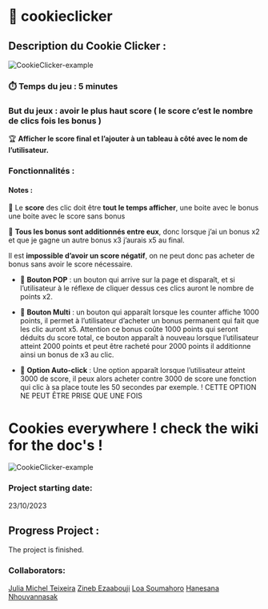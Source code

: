 # 🍪 cookieclicker

## Description du Cookie Clicker :

![CookieClicker-example](https://www.agirparlaculture.be/wp-content/uploads/2023/06/cookie-clicker-2.jpg)

### ⏱️ Temps du jeu : 5 minutes

### But du jeux : avoir le plus haut score ( le score c’est le nombre de clics fois les bonus )

🏆 **Afficher le score final et l’ajouter à un tableau à côté avec le nom de l’utilisateur.**

### Fonctionnalités :

#### Notes :

💯 Le **score** des clic doit être **tout le temps afficher**, une boite avec le bonus une boite avec le score sans bonus

🎁 **Tous les bonus sont additionnés entre eux**, donc lorsque j’ai un bonus x2 et que je gagne un autre bonus x3 j’aurais x5 au final.

Il est **impossible d’avoir un score négatif**, on ne peut donc pas acheter de bonus sans avoir le score nécessaire.

- 🎯 **Bouton POP** : un bouton qui arrive sur la page et disparaît, et si l’utilisateur à le réflexe de cliquer dessus ces clics auront le nombre de points x2.

- 🎉 **Bouton Multi** : un bouton qui apparaît lorsque les counter affiche 1000 points, il permet à l’utilisateur d’acheter un bonus permanent qui fait que les clic auront x5. Attention ce bonus coûte 1000 points qui seront déduits du score total, ce bouton apparaît à nouveau lorsque l’utilisateur atteint 2000 points et peut être racheté pour 2000 points il additionne ainsi un bonus de x3 au clic.

- 🐁 **Option Auto-click** : Une option apparaît lorsque l’utilisateur atteint 3000 de score, il peux alors acheter contre 3000 de score une fonction qui clic à sa place toute les 50 secondes par exemple. ! CETTE OPTION NE PEUT ÊTRE PRISE QUE UNE FOIS

# Cookies everywhere ! check the wiki for the doc's !

![CookieClicker-example](https://media.giphy.com/media/3oKIPakqw5iwtPKq64/giphy.gif)

### Project starting date:
23/10/2023

## Progress Project :
The project is finished.

### Collaborators:

[Julia Michel Teixeira](https://github.com/Chickenroast)
[Zineb Ezaabouji](https://github.com/neb244)
[Loa Soumahoro](https://github.com/LoaGnadjouSoumahoro)
[Hanesana Nhouvannasak](https://github.com/iota07)
